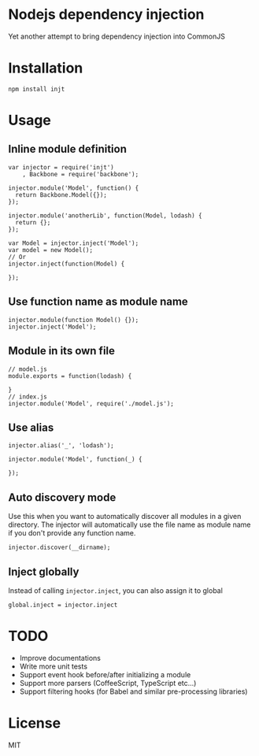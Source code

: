 # Nodejs dependency injection
Yet another attempt to bring dependency injection into CommonJS

# Installation
`npm install injt`

# Usage

## Inline module definition
```
var injector = require('injt')
    , Backbone = require('backbone');

injector.module('Model', function() {
  return Backbone.Model({});
});

injector.module('anotherLib', function(Model, lodash) {
  return {};
});

var Model = injector.inject('Model');
var model = new Model();
// Or
injector.inject(function(Model) {

});
```

## Use function name as module name
```
injector.module(function Model() {});
injector.inject('Model');
```

## Module in its own file
```
// model.js
module.exports = function(lodash) {

}
// index.js
injector.module('Model', require('./model.js');
```

## Use alias
```
injector.alias('_', 'lodash');

injector.module('Model', function(_) {

});
```

## Auto discovery mode
Use this when you want to automatically discover all modules in a given directory. The injector will automatically use the file name as module name if you don't provide any function name.
```
injector.discover(__dirname);
```

## Inject globally
Instead of calling `injector.inject`, you can also assign it to global
```
global.inject = injector.inject
```

# TODO
- Improve documentations
- Write more unit tests
- Support event hook before/after initializing a module
- Support more parsers (CoffeeScript, TypeScript etc...)
- Support filtering hooks (for Babel and similar pre-processing libraries)

# License
MIT
